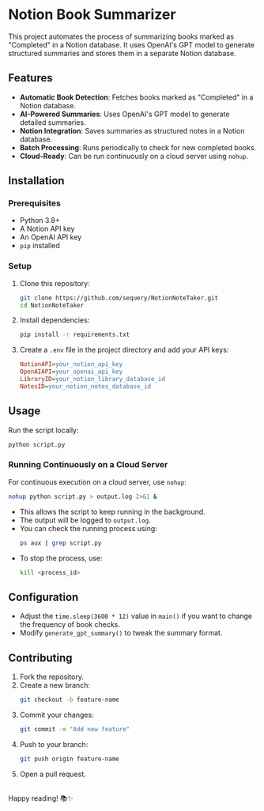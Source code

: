 # Notion Book Summarizer

This project automates the process of summarizing books marked as "Completed" in a Notion database. It uses OpenAI's GPT model to generate structured summaries and stores them in a separate Notion database.

## Features

- **Automatic Book Detection**: Fetches books marked as "Completed" in a Notion database.
- **AI-Powered Summaries**: Uses OpenAI's GPT model to generate detailed summaries.
- **Notion Integration**: Saves summaries as structured notes in a Notion database.
- **Batch Processing**: Runs periodically to check for new completed books.
- **Cloud-Ready**: Can be run continuously on a cloud server using `nohup`.

## Installation

### Prerequisites
- Python 3.8+
- A Notion API key
- An OpenAI API key
- `pip` installed

### Setup

1. Clone this repository:
   ```sh
   git clone https://github.com/sequery/NotionNoteTaker.git
   cd NotionNoteTaker
   ```

2. Install dependencies:
   ```sh
   pip install -r requirements.txt
   ```

3. Create a `.env` file in the project directory and add your API keys:
   ```ini
   NotionAPI=your_notion_api_key
   OpenAIAPI=your_openai_api_key
   LibraryID=your_notion_library_database_id
   NotesID=your_notion_notes_database_id
   ```

## Usage

Run the script locally:
```sh
python script.py
```

### Running Continuously on a Cloud Server
For continuous execution on a cloud server, use `nohup`:
```sh
nohup python script.py > output.log 2>&1 &
```
- This allows the script to keep running in the background.
- The output will be logged to `output.log`.
- You can check the running process using:
  ```sh
  ps aux | grep script.py
  ```
- To stop the process, use:
  ```sh
  kill <process_id>
  ```

## Configuration

- Adjust the `time.sleep(3600 * 12)` value in `main()` if you want to change the frequency of book checks.
- Modify `generate_gpt_summary()` to tweak the summary format.

## Contributing

1. Fork the repository.
2. Create a new branch:
   ```sh
   git checkout -b feature-name
   ```
3. Commit your changes:
   ```sh
   git commit -m "Add new feature"
   ```
4. Push to your branch:
   ```sh
   git push origin feature-name
   ```
5. Open a pull request.
<br />
Happy reading! 📚✨
